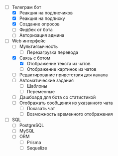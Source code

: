 - [ ] Телеграм бот
  - [x] Реакция на подписчиков
  - [x] Реакция на подписку
  - [x] Создание опросов
  - [ ] Фидбек от бота
  - [ ] Авторизация админа
- [ ] Web интерфейс
  - [ ] Мультиязычность
    - [ ] Перезагрузка перевода
  - [x] Связь с ботом
    - [x] Отображение текста из чатов
    - [ ] Отображение картинок из чатов
  - [ ] Редактирование приветствия для канала
  - [ ] Автоматические задания
    - [ ] Шаблоны
    - [ ] Переменные
  - [ ] Дашбоард для бота со статистикой
  - [ ] Отображать сообщения из указанного чата
    - [ ] Показать чат
    - [ ] Возможность временного отображения
- [ ] SQL
  - [ ] PostgreSQL
  - [ ] MySQL
  - [ ] ORM
    - [ ] Prisma
    - [ ] Sequelize
